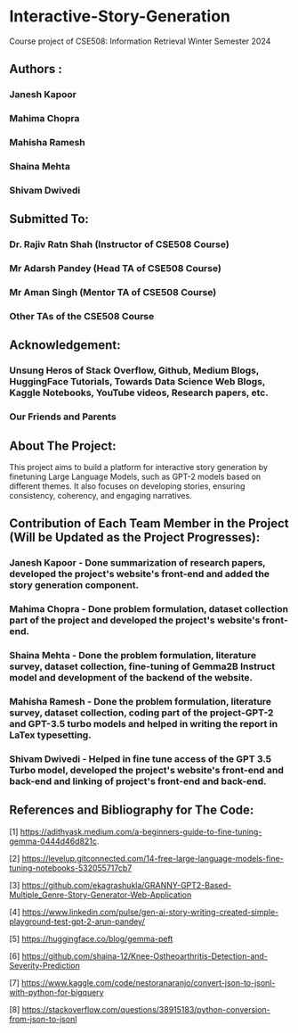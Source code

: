 # Interactive-Story-Generation
Course project of CSE508: Information Retrieval Winter Semester 2024

## Authors :
### Janesh Kapoor
### Mahima Chopra
### Mahisha Ramesh
### Shaina Mehta
### Shivam Dwivedi

## Submitted To:
### Dr. Rajiv Ratn Shah (Instructor of CSE508 Course)
### Mr Adarsh Pandey (Head TA of CSE508 Course)
### Mr Aman Singh (Mentor TA of CSE508 Course)
### Other TAs of the CSE508 Course

## Acknowledgement:
### Unsung Heros of Stack Overflow, Github, Medium Blogs, HuggingFace Tutorials, Towards Data Science Web Blogs, Kaggle Notebooks, YouTube videos, Research papers, etc.
### Our Friends and Parents

## About The Project:
This project aims to build a platform for interactive story generation by finetuning Large Language Models, such as GPT-2 models based on different themes. It also focuses on developing stories, ensuring consistency, coherency, and engaging narratives.

## Contribution of Each Team Member in the Project (Will be Updated as the Project Progresses):
### Janesh Kapoor - Done summarization of research papers, developed the project's website's front-end and added the story generation component.
### Mahima Chopra - Done problem formulation, dataset collection part of the project and developed the project's website's front-end.
### Shaina Mehta - Done the problem formulation, literature survey, dataset collection, fine-tuning of Gemma2B Instruct model and development of the backend of the website.
### Mahisha Ramesh - Done the problem formulation, literature survey, dataset collection, coding part of the project-GPT-2 and GPT-3.5 turbo models and helped in writing the report in LaTex typesetting.
### Shivam Dwivedi - Helped in fine tune access of the GPT 3.5 Turbo model, developed the project's website's front-end and back-end and linking of project's front-end and back-end.
## References and Bibliography for The Code:

[1] https://adithyask.medium.com/a-beginners-guide-to-fine-tuning-gemma-0444d46d821c.

[2] https://levelup.gitconnected.com/14-free-large-language-models-fine-tuning-notebooks-532055717cb7

[3] https://github.com/ekagrashukla/GRANNY-GPT2-Based-Multiple_Genre-Story-Generator-Web-Application

[4] https://www.linkedin.com/pulse/gen-ai-story-writing-created-simple-playground-test-gpt-2-arun-pandey/

[5] https://huggingface.co/blog/gemma-peft

[6] https://github.com/shaina-12/Knee-Ostheoarthritis-Detection-and-Severity-Prediction

[7] https://www.kaggle.com/code/nestoranaranjo/convert-json-to-jsonl-with-python-for-bigquery

[8] https://stackoverflow.com/questions/38915183/python-conversion-from-json-to-jsonl
